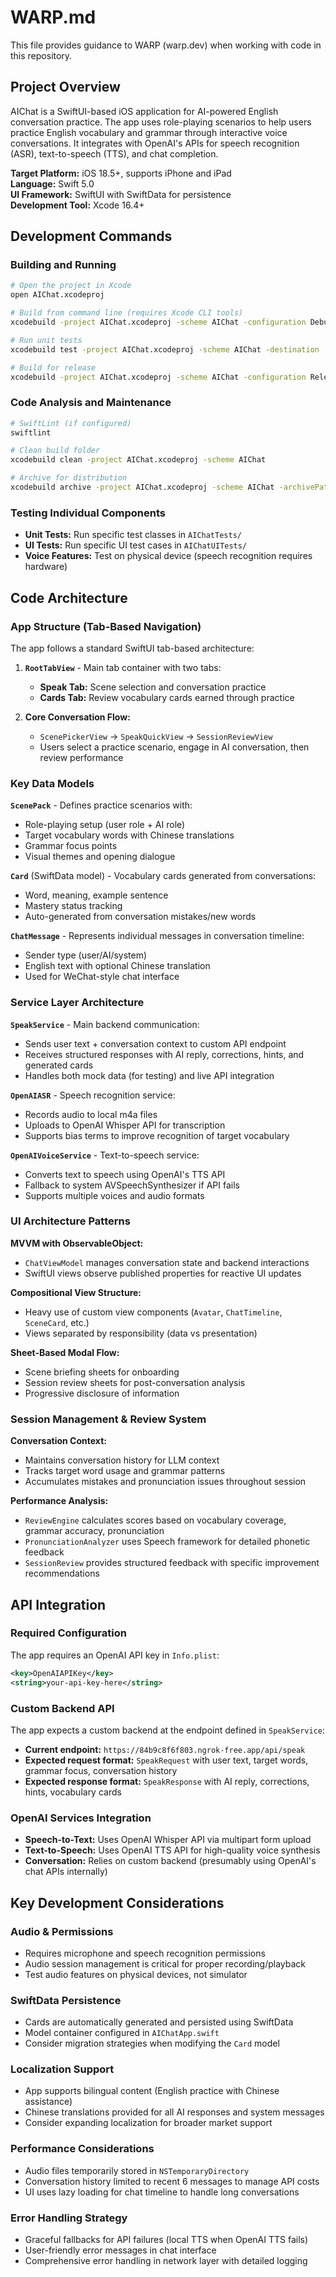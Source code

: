 # WARP.md

This file provides guidance to WARP (warp.dev) when working with code in this repository.

## Project Overview

AIChat is a SwiftUI-based iOS application for AI-powered English conversation practice. The app uses role-playing scenarios to help users practice English vocabulary and grammar through interactive voice conversations. It integrates with OpenAI's APIs for speech recognition (ASR), text-to-speech (TTS), and chat completion.

**Target Platform:** iOS 18.5+, supports iPhone and iPad  
**Language:** Swift 5.0  
**UI Framework:** SwiftUI with SwiftData for persistence  
**Development Tool:** Xcode 16.4+

## Development Commands

### Building and Running
```bash
# Open the project in Xcode
open AIChat.xcodeproj

# Build from command line (requires Xcode CLI tools)
xcodebuild -project AIChat.xcodeproj -scheme AIChat -configuration Debug build

# Run unit tests
xcodebuild test -project AIChat.xcodeproj -scheme AIChat -destination 'platform=iOS Simulator,name=iPhone 15'

# Build for release
xcodebuild -project AIChat.xcodeproj -scheme AIChat -configuration Release build
```

### Code Analysis and Maintenance
```bash
# SwiftLint (if configured)
swiftlint

# Clean build folder
xcodebuild clean -project AIChat.xcodeproj -scheme AIChat

# Archive for distribution
xcodebuild archive -project AIChat.xcodeproj -scheme AIChat -archivePath build/AIChat.xcarchive
```

### Testing Individual Components
- **Unit Tests:** Run specific test classes in `AIChatTests/`
- **UI Tests:** Run specific UI test cases in `AIChatUITests/`
- **Voice Features:** Test on physical device (speech recognition requires hardware)

## Code Architecture

### App Structure (Tab-Based Navigation)
The app follows a standard SwiftUI tab-based architecture:

1. **`RootTabView`** - Main tab container with two tabs:
   - **Speak Tab:** Scene selection and conversation practice
   - **Cards Tab:** Review vocabulary cards earned through practice

2. **Core Conversation Flow:**
   - `ScenePickerView` → `SpeakQuickView` → `SessionReviewView`
   - Users select a practice scenario, engage in AI conversation, then review performance

### Key Data Models

**`ScenePack`** - Defines practice scenarios with:
- Role-playing setup (user role + AI role)
- Target vocabulary words with Chinese translations
- Grammar focus points
- Visual themes and opening dialogue

**`Card`** (SwiftData model) - Vocabulary cards generated from conversations:
- Word, meaning, example sentence
- Mastery status tracking
- Auto-generated from conversation mistakes/new words

**`ChatMessage`** - Represents individual messages in conversation timeline:
- Sender type (user/AI/system)
- English text with optional Chinese translation
- Used for WeChat-style chat interface

### Service Layer Architecture

**`SpeakService`** - Main backend communication:
- Sends user text + conversation context to custom API endpoint
- Receives structured responses with AI reply, corrections, hints, and generated cards
- Handles both mock data (for testing) and live API integration

**`OpenAIASR`** - Speech recognition service:
- Records audio to local m4a files
- Uploads to OpenAI Whisper API for transcription
- Supports bias terms to improve recognition of target vocabulary

**`OpenAIVoiceService`** - Text-to-speech service:
- Converts text to speech using OpenAI's TTS API
- Fallback to system AVSpeechSynthesizer if API fails
- Supports multiple voices and audio formats

### UI Architecture Patterns

**MVVM with ObservableObject:**
- `ChatViewModel` manages conversation state and backend interactions
- SwiftUI views observe published properties for reactive UI updates

**Compositional View Structure:**
- Heavy use of custom view components (`Avatar`, `ChatTimeline`, `SceneCard`, etc.)
- Views separated by responsibility (data vs presentation)

**Sheet-Based Modal Flow:**
- Scene briefing sheets for onboarding
- Session review sheets for post-conversation analysis
- Progressive disclosure of information

### Session Management & Review System

**Conversation Context:**
- Maintains conversation history for LLM context
- Tracks target word usage and grammar patterns
- Accumulates mistakes and pronunciation issues throughout session

**Performance Analysis:**
- `ReviewEngine` calculates scores based on vocabulary coverage, grammar accuracy, pronunciation
- `PronunciationAnalyzer` uses Speech framework for detailed phonetic feedback
- `SessionReview` provides structured feedback with specific improvement recommendations

## API Integration

### Required Configuration
The app requires an OpenAI API key in `Info.plist`:
```xml
<key>OpenAIAPIKey</key>
<string>your-api-key-here</string>
```

### Custom Backend API
The app expects a custom backend at the endpoint defined in `SpeakService`:
- **Current endpoint:** `https://84b9c8f6f803.ngrok-free.app/api/speak`
- **Expected request format:** `SpeakRequest` with user text, target words, grammar focus, conversation history
- **Expected response format:** `SpeakResponse` with AI reply, corrections, hints, vocabulary cards

### OpenAI Services Integration
- **Speech-to-Text:** Uses OpenAI Whisper API via multipart form upload
- **Text-to-Speech:** Uses OpenAI TTS API for high-quality voice synthesis
- **Conversation:** Relies on custom backend (presumably using OpenAI's chat APIs internally)

## Key Development Considerations

### Audio & Permissions
- Requires microphone and speech recognition permissions
- Audio session management is critical for proper recording/playback
- Test audio features on physical devices, not simulator

### SwiftData Persistence
- Cards are automatically generated and persisted using SwiftData
- Model container configured in `AIChatApp.swift`
- Consider migration strategies when modifying the `Card` model

### Localization Support
- App supports bilingual content (English practice with Chinese assistance)
- Chinese translations provided for all AI responses and system messages
- Consider expanding localization for broader market support

### Performance Considerations
- Audio files temporarily stored in `NSTemporaryDirectory`
- Conversation history limited to recent 6 messages to manage API costs
- UI uses lazy loading for chat timeline to handle long conversations

### Error Handling Strategy
- Graceful fallbacks for API failures (local TTS when OpenAI TTS fails)
- User-friendly error messages in chat interface
- Comprehensive error handling in network layer with detailed logging
